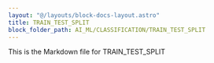 ```yaml
---
layout: "@/layouts/block-docs-layout.astro"
title: TRAIN_TEST_SPLIT
block_folder_path: AI_ML/CLASSIFICATION/TRAIN_TEST_SPLIT
---
```


This is the Markdown file for TRAIN_TEST_SPLIT

